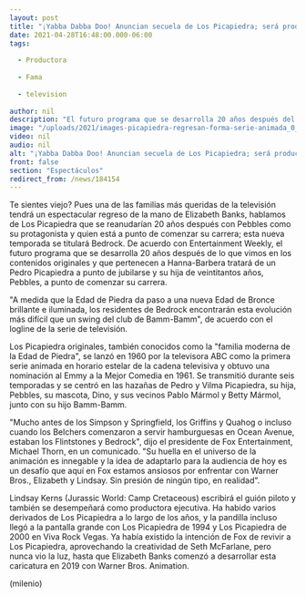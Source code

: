 ```yaml
---
layout: post
title: "¡Yabba Dabba Doo! Anuncian secuela de Los Picapiedra; será producida por Elizabeth Banks"
date: 2021-04-28T16:48:00.000-06:00
tags:
  
  - Productora
  
  - Fama
  
  - television
  
author: nil
description: "El futuro programa que se desarrolla 20 años después del programa original tratará de un Pedro Picapiedra a punto de jubilarse y su hija de veintitantos años, Pebbles a punto de iniciar una carrera. "
image: "/uploads/2021/images-picapiedra-regresan-forma-serie-animada_0_26_1200_747.jpg"
video: nil
audio: nil
alt: "¡Yabba Dabba Doo! Anuncian secuela de Los Picapiedra; será producida por Elizabeth Banks"
front: false
section: "Espectáculos"
redirect_from: /news/184154
---
```


Te sientes viejo? Pues una de las familias más queridas de la televisión tendrá un espectacular regreso de la mano de Elizabeth Banks, hablamos de Los Picapiedra que se reanudarían 20 años después con Pebbles como su protagonista y quien está a punto de comenzar su carrera; esta nueva temporada se titulará Bedrock. De acuerdo con Entertainment Weekly, el futuro programa que se desarrolla 20 años después de lo que vimos en los contenidos originales y que pertenecen a Hanna-Barbera tratará de un Pedro Picapiedra a punto de jubilarse y su hija de veintitantos años, Pebbles, a punto de comenzar su carrera. 

"A medida que la Edad de Piedra da paso a una nueva Edad de Bronce brillante e iluminada, los residentes de Bedrock encontrarán esta evolución más difícil que un swing del club de Bamm-Bamm", de acuerdo con el logline de la serie de televisión. 

Los Picapiedra originales, también conocidos como la "familia moderna de la Edad de Piedra", se lanzó en 1960 por la televisora ABC como la primera serie animada en horario estelar de la cadena televisiva y obtuvo una nominación al Emmy a la Mejor Comedia en 1961. Se transmitió durante seis temporadas y se centró en las hazañas de Pedro y Vilma Picapiedra, su hija, Pebbles, su mascota, Dino, y sus vecinos Pablo Mármol y Betty Mármol, junto con su hijo Bamm-Bamm. 

"Mucho antes de los Simpson y Springfield, los Griffins y Quahog o incluso cuando los Belchers comenzaron a servir hamburguesas en Ocean Avenue, estaban los Flintstones y Bedrock", dijo el presidente de Fox Entertainment, Michael Thorn, en un comunicado.  "Su huella en el universo de la animación es innegable y la idea de adaptarlo para la audiencia de hoy es un desafío que aquí en Fox estamos ansiosos por enfrentar con Warner Bros., Elizabeth y Lindsay. Sin presión de ningún tipo, en realidad". 

Lindsay Kerns (Jurassic World: Camp Cretaceous) escribirá el guión piloto y también se desempeñará como productora ejecutiva. Ha habido varios derivados de Los Picapiedra a lo largo de los años, y la pandilla incluso llegó a la pantalla grande con Los Picapiedra de 1994 y Los Picapiedra de 2000 en Viva Rock Vegas. Ya había existido la intención de Fox de revivir a Los Picapiedra, aprovechando la creatividad de Seth McFarlane, pero nunca vio la luz, hasta que Elizabeth Banks comenzó a desarrollar esta caricatura en 2019 con Warner Bros. Animation.  

(milenio)